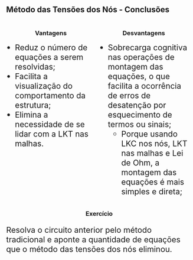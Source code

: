<style scoped>
    img {
      width: 100%;
      display: block;
      margin-left: auto;
      margin-right: auto;
    }
    .flex-container {
      display: flex;
      justify-content: space-between;
    }
    .flex-paragraph {
        flex: 2;
        margin-right: 10px;
        text-align: justify;
    }
    .flex-column {
        flex: 1;
        margin-right: 10px;
    }
    .flex-image {
        flex: 2;
    }
    li, p, table {
        font-size: 16pt;
    }
    table {
        margin-left: auto;
        margin-right: auto;
    }
    h3 {
        text-align: center;
    }
</style>

## Método das Tensões dos Nós - Conclusões

<div class="flex-container">
<div class="flex-column">

### Vantagens

- Reduz o número de equações a serem resolvidas;
- Facilita a visualização do comportamento da estrutura;
- Elimina a necessidade de se lidar com a LKT nas malhas.

</div>
<div class="flex-column">

### Desvantagens

- Sobrecarga cognitiva nas operações de montagem das equações, o que facilita a ocorrência de erros de desatenção por esquecimento de termos ou sinais;
    - Porque usando LKC nos nós, LKT nas malhas e Lei de Ohm, a montagem das equações é mais simples e direta;

</div>
</div>

### Exercício

Resolva o circuito anterior pelo método tradicional e aponte a quantidade de equações que o método das tensões dos nós eliminou.
